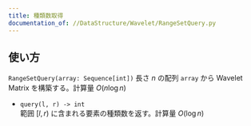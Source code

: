 ```yaml
---
title: 種類数取得
documentation_of: //DataStructure/Wavelet/RangeSetQuery.py
---
```


## 使い方
`RangeSetQuery(array: Sequence[int])`
長さ $n$ の配列 `array` から Wavelet Matrix を構築する。計算量 $O(n \log n)$

- `query(l, r) -> int`  
範囲 $\lbrack l, r)$ に含まれる要素の種類数を返す。計算量 $O(\log n)$
